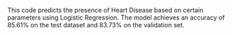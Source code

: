 This code predicts the presence of Heart Disease based on certain parameters using Logistic Regression.
The model achieves an accuracy of 85.61% on the test dataset and 83.73% on the validation set.
